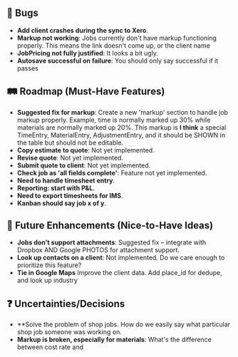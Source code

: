 ## 🐛 Bugs

- **Add client crashes during the sync to Xero**.
- **Markup not working**: Jobs currently don't have markup functioning properly.  This means the link doesn't come up, or the client name
- **JobPricing not fully justified**: It looks a bit ugly.
- **Autosave successful on failure**: You should only say successful if it passes

## 🛤️ Roadmap (Must-Have Features)

- **Suggested fix for markup**: Create a new 'markup' section to handle job markup properly. Example, time is normally marked up 30% while materials are normally marked up 20%.  This markup is **I think** a special TimeEntry, MaterialEntry, AdjustmentEntry, and it should be SHOWN in the table but should not be editable.
- **Copy estimate to quote**: Not yet implemented.
- **Revise quote**: Not yet implemented.
- **Submit quote to client**: Not yet implemented.
- **Check job as 'all fields complete'**: Feature not yet implemented.
- **Need to handle timesheet entry**.
- **Reporting: start with P&L**.
- **Need to export timesheets for IMS**.
- **Kanban should say job x of y**.

## 🚀 Future Enhancements (Nice-to-Have Ideas)

- **Jobs don't support attachments**: Suggested fix – integrate with Dropbox AND Google PHOTOS for attachment support.
- **Look up contacts on a client**: Not implemented. Do we care enough to prioritize this feature?
- **Tie in Google Maps** Improve the client data.  Add place_id for dedupe, and look up industry 

## ❓ Uncertainties/Decisions

- **Solve the problem of shop jobs.  How do we easily say what particular shop job someone was working on.
- **Markup is broken, especially for materials**: What's the difference between cost rate and 
